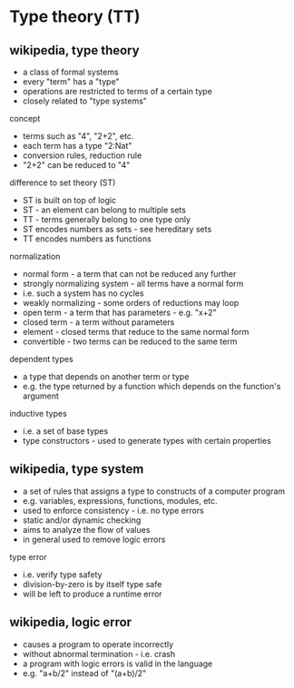 
<!-- ======================================================================= -->
# Type theory (TT)

<!-- ======================================================================= -->
## wikipedia, type theory

* a class of formal systems
* every "term" has a "type"
* operations are restricted to terms of a certain type
* closely related to "type systems"

concept

* terms such as "4", "2+2", etc.
* each term has a type "2:Nat"
* conversion rules, reduction rule
* "2+2" can be reduced to "4"

difference to set theory (ST)

* ST is built on top of logic
* ST - an element can belong to multiple sets
* TT - terms generally belong to one type only
* ST encodes numbers as sets - see hereditary sets
* TT encodes numbers as functions

normalization

* normal form - a term that can not be reduced any further
* strongly normalizing system - all terms have a normal form
* i.e. such a system has no cycles
* weakly normalizing - some orders of reductions may loop
* open term - a term that has parameters - e.g. "x+2"
* closed term - a term without parameters
* element - closed terms that reduce to the same normal form
* convertible - two terms can be reduced to the same term

dependent types

* a type that depends on another term or type
* e.g. the type returned by a function which depends on the function's argument

inductive types

* i.e. a set of base types
* type constructors - used to generate types with certain properties

<!-- ======================================================================= -->
## wikipedia, type system

* a set of rules that assigns a type to constructs of a computer program
* e.g. variables, expressions, functions, modules, etc.
* used to enforce consistency - i.e. no type errors
* static and/or dynamic checking
* aims to analyze the flow of values
* in general used to remove logic errors

type error

* i.e. verify type safety
* division-by-zero is by itself type safe
* will be left to produce a runtime error

<!-- ======================================================================= -->
## wikipedia, logic error

* causes a program to operate incorrectly
* without abnormal termination - i.e. crash
* a program with logic errors is valid in the language
* e.g. "a+b/2" instead of "(a+b)/2"
